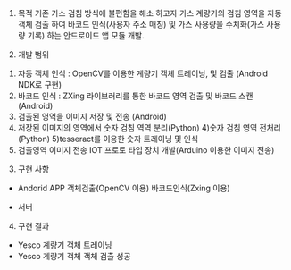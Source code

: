 1. 목적
기존 가스 검침 방식에 불편함을 해소 하고자 가스 계량기의 검침 영역을 자동 객체 검출 하여 바코드 인식(사용자 주소 매칭) 및 가스 사용량을 수치화(가스 사용량 기록) 하는 안드로이드 앱 모듈 개발. 

2. 개발 범위
 1) 자동 객체 인식 : OpenCV를 이용한 계량기 객체 트레이닝, 및 검출 (Android NDK로 구현)
 2) 바코드 인식 : ZXing 라이브러리를 통한 바코드 영역 검출 및 바코드 스캔 (Android) 
 2) 검출된 영역을 이미지 저장 및 전송 (Android)
 3) 저장된 이미지의 영역에서 숫자 검침 역역 분리(Python)
 4)숫자 검침 영역 전처리(Python)
 5)tesseract를 이용한 숫자 트레이닝 및 인식
 6) 검출영역 이미지 전송 IOT 프로토 타입 장치 개발(Arduino 이용한 이미지 전송)

3. 구현 사항
  - Andorid APP
      객체검출(OpenCV 이용)
      바코드인식(Zxing 이용)
    
  - 서버
  
 4. 구현 결과
   - Yesco 계량기 객체 트레이닝 
   - Yesco 계량기 객체 객체 검출 성공
   
   

